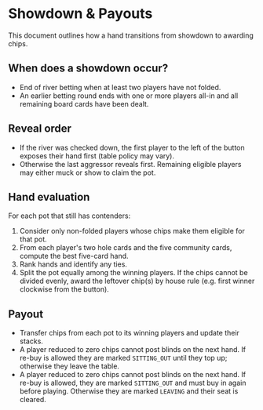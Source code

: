 # Showdown & Payouts

This document outlines how a hand transitions from showdown to awarding chips.

## When does a showdown occur?

- End of river betting when at least two players have not folded.
- An earlier betting round ends with one or more players all-in and all remaining board cards have been dealt.

## Reveal order

- If the river was checked down, the first player to the left of the button exposes their hand first (table policy may vary).
- Otherwise the last aggressor reveals first. Remaining eligible players may either muck or show to claim the pot.

## Hand evaluation

For each pot that still has contenders:

1. Consider only non-folded players whose chips make them eligible for that pot.
2. From each player's two hole cards and the five community cards, compute the best five-card hand.
3. Rank hands and identify any ties.
4. Split the pot equally among the winning players. If the chips cannot be divided evenly, award the leftover chip(s) by house rule (e.g. first winner clockwise from the button).

## Payout

- Transfer chips from each pot to its winning players and update their stacks.
- A player reduced to zero chips cannot post blinds on the next hand. If re-buy is allowed they are marked `SITTING_OUT` until they top up; otherwise they leave the table.
- A player reduced to zero chips cannot post blinds on the next hand. If re-buy is allowed, they are marked `SITTING_OUT` and must buy in again before playing. Otherwise they are marked `LEAVING` and their seat is cleared.
